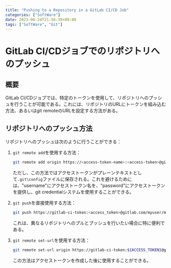 ```yaml
---
title: "Pushing to a Repository in a GitLab CI/CD Job"
categories: ["SoftWare"]
date: 2023-06-24T21:56:39+09:00
tags: ["SoftWare", "Git"]
---
```

# GitLab CI/CDジョブでのリポジトリへのプッシュ

## 概要

GitLab CI/CDジョブでは、特定のトークンを使用して、リポジトリへのプッシュを行うことが可能である。これには、リポジトリのURLにトークンを組み込む方法、あるいはgit remoteのURLを設定する方法がある。

## リポジトリへのプッシュ方法

リポジトリへのプッシュは次のように行うことができる：

1. `git remote add`を使用する方法：
    ```bash
    git remote add origin https://<access-token-name>:<access-token>@gitlab.com/myuser/myrepo.git
    ```
    ただし、この方法ではアクセストークンがプレーンテキストとして`.git\config`ファイルに保存される。これを避けるためには、"username"にアクセストークン名を、"password"にアクセストークンを提供し、git credentialシステムを使用することができる。

2. `git push`を直接使用する方法：
    ```bash
    git push https://gitlab-ci-token:<access_token>@gitlab.com/myuser/myrepo.git <branch_name>
    ```
    これは、異なるリポジトリへのプルとプッシュを行いたい場合に特に便利である。

3. `git remote set-url`を使用する方法：
    ```bash
    git remote set-url origin https://gitlab-ci-token:${ACCESS_TOKEN}@gitlab.com/<group>/<repo-name>.git
    ```
    この方法はアクセストークンを作成した後に使用することができる。